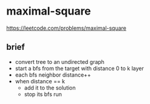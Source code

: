 # maximal-square

https://leetcode.com/problems/maximal-square

## brief

- convert tree to an undirected graph
- start a bfs from the target with distance 0 to k layer
- each bfs neighbor distance++
- when distance == k
  - add it to the solution
  - stop its bfs run

